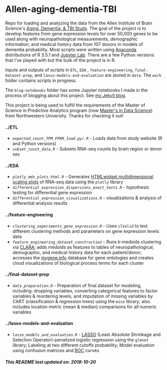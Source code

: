 # Allen-aging-dementia-TBI
Repo for loading and analyzing the data from the Allen Institute of Brain Science's [Aging, Dementia, &amp; TBI Study](http://aging.brain-map.org/). The goal of the project is to develop features from gene expression levels for over 50,000 genes to be used along with neuropathological measurements, demographic information, and medical history data from 107 donors in models of dementia probability. Most scripts were written using [Anaconda](https://www.anaconda.com/) distributions of R 3.5.1 and [Jupyter Lab](http://jupyter.org/). There are a few Python versions that I've played with but the bulk of the project is in R.  

Inputs and outputs of scripts in `ETL`, `EDA` , `feature-engineering`, `final-dataset-prep`, and `lasso-models-and-evaluation` are stored in `data`. The `work` folder contains scripts in progress. 

The `blog-notebooks` folder has some Jupyter notebooks I made in the process of blogging about this project. See [my Jekyll blog](http://blog.vislaywade.com/).  

This project is being used to fulfill the requirements of the Master of Science in Predictive Analytics program (now [Master's in Data Science](https://sps.northwestern.edu/masters/data-science/)) from Northwestern University.  Thanks for checking it out!

#### ../ETL
* *`expected_count_TPM_FPKM_load.py/.R`* - Loads data from study website (R and Python versions)  
* *`subset_count_data.R`* - Subsets RNA-seq counts by brain region or donor sex   

#### ../EDA
* *`plotly_mds_plots_html.R`* - Generates [HTMLwidget multidimensional scaling plots](http://blog.vislaywade.com/interactive-MDS-plots-w-plotly/) of RNA-seq data using the `plotly` library  
* *`differential_expression_dispersions_exact_tests.R`* - hypothesis testing for differential gene expression  
* *`differential_expression_visualizations.R`* - visualizations & analysis of differential analysis results

#### ../feature-engineering
* *`clustering_experiments_gene_expression.R`* - Uses `clValid` to test different clustering methods and parameters on gene expression levels data
* *`feature_engineering_dataset_construction`* - Runs k-medoids clustering via [CLARA](http://www.sthda.com/english/articles/27-partitioning-clustering-essentials/89-clara-clustering-large-applications/); adds medoids as features to tables of neuropathological, demographic, and medical history data for each patient/donor; accesses the [mygene.info](http://mygene.info/) database for gene ontologies and creates cloud visualizations of biological process terms for each cluster

#### ../final-dataset-prep  
* *`data_preparation.R`* - Preparation of final dataset for modeling, including: dropping variables, converting categorical features to factor variables & reordering levels, and imputation of missing variables by CART (classification & regression trees) using the `mice` library; also includes location metric (mean & median) comparisons for all numeric variables

#### ../lasso-models-and-evaluation  
* *`lasso_models_and_evaluation.R`* - [LASSO](https://en.wikipedia.org/wiki/Lasso_(statistics)) (Least Absolute Shrinkage and Selection Operator)-penalized logistic regression using the `glmnet` library; Labeling at two different cutoffs probability; Model evaluation using confusion matrices and [ROC](https://en.wikipedia.org/wiki/Receiver_operating_characteristic) curves

##### This README last updated on: 2018-10-20
